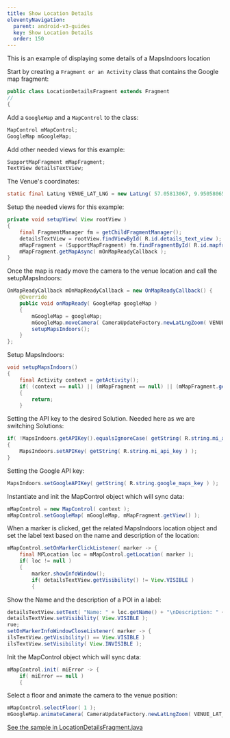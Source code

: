 ```yaml
---
title: Show Location Details
eleventyNavigation:
  parent: android-v3-guides
  key: Show Location Details
  order: 150
---
```


This is an example of displaying some details of a MapsIndoors location

Start by creating a `Fragment or an Activity` class that contains the Google map fragment:

```java
public class LocationDetailsFragment extends Fragment
//
{
```

Add a `GoogleMap` and a `MapControl` to the class:

```java
MapControl mMapControl;
GoogleMap mGoogleMap;
```

Add other needed views for this example:

```java
SupportMapFragment mMapFragment;
TextView detailsTextView;
```

The Venue's coordinates:

```java
static final LatLng VENUE_LAT_LNG = new LatLng( 57.05813067, 9.95058065 );
```

Setup the needed views for this example:

```java
private void setupView( View rootView )
{
    final FragmentManager fm = getChildFragmentManager();
    detailsTextView = rootView.findViewById( R.id.details_text_view );
    mMapFragment = (SupportMapFragment) fm.findFragmentById( R.id.mapfragment );
    mMapFragment.getMapAsync( mOnMapReadyCallback );
}
```

Once the map is ready move the camera to the venue location and call the setupMapsIndoors:

```java
OnMapReadyCallback mOnMapReadyCallback = new OnMapReadyCallback() {
    @Override
    public void onMapReady( GoogleMap googleMap )
    {
        mGoogleMap = googleMap;
        mGoogleMap.moveCamera( CameraUpdateFactory.newLatLngZoom( VENUE_LAT_LNG, 13.0f ) );
        setupMapsIndoors();
    }
};
```

Setup MapsIndoors:

```java
void setupMapsIndoors()
{
    final Activity context = getActivity();
    if( (context == null) || (mMapFragment == null) || (mMapFragment.getView() == null) )
    {
        return;
    }
```

Setting the API key to the desired Solution. Needed here as we are switching Solutions:

```java
if( !MapsIndoors.getAPIKey().equalsIgnoreCase( getString( R.string.mi_api_key ) ) )
{
    MapsIndoors.setAPIKey( getString( R.string.mi_api_key ) );
}
```

Setting the Google API key:

```java
MapsIndoors.setGoogleAPIKey( getString( R.string.google_maps_key ) );
```

Instantiate and init the MapControl object which will sync data:

```java
mMapControl = new MapControl( context );
mMapControl.setGoogleMap( mGoogleMap, mMapFragment.getView() );
```

When a marker is clicked, get the related MapsIndoors location object and set the label text based on the name and description of the location:

```java
mMapControl.setOnMarkerClickListener( marker -> {
    final MPLocation loc = mMapControl.getLocation( marker );
    if( loc != null )
    {
        marker.showInfoWindow();
        if( detailsTextView.getVisibility() != View.VISIBLE )
        {
```

Show the Name and the description of a POI in a label:

```java
detailsTextView.setText( "Name: " + loc.getName() + "\nDescription: " + loc.getDescription() );
detailsTextView.setVisibility( View.VISIBLE );
rue;
setOnMarkerInfoWindowCloseListener( marker -> {
ilsTextView.getVisibility() == View.VISIBLE )
ilsTextView.setVisibility( View.INVISIBLE );
```

Init the MapControl object which will sync data:

```java
mMapControl.init( miError -> {
    if( miError == null )
    {
```

Select a floor and animate the camera to the venue position:

```java
mMapControl.selectFloor( 1 );
mGoogleMap.animateCamera( CameraUpdateFactory.newLatLngZoom( VENUE_LAT_LNG, 20f ) );
```

[See the sample in LocationDetailsFragment.java](https://github.com/mapspeople/MapsIndoorsAndroid-Demo-Samples/blob/master/app/src/main/java/com/mapsindoors/locationdetailsdemo/LocationDetailsFragment.java)
